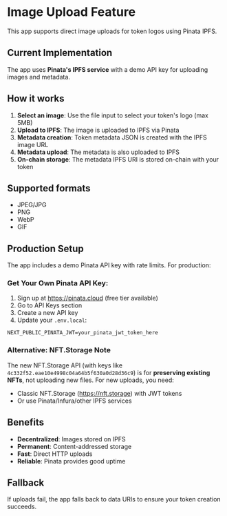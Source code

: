 # Image Upload Feature

This app supports direct image uploads for token logos using Pinata IPFS.

## Current Implementation

The app uses **Pinata's IPFS service** with a demo API key for uploading images and metadata.

## How it works

1. **Select an image**: Use the file input to select your token's logo (max 5MB)
2. **Upload to IPFS**: The image is uploaded to IPFS via Pinata
3. **Metadata creation**: Token metadata JSON is created with the IPFS image URL
4. **Metadata upload**: The metadata is also uploaded to IPFS
5. **On-chain storage**: The metadata IPFS URI is stored on-chain with your token

## Supported formats
- JPEG/JPG
- PNG
- WebP
- GIF

## Production Setup

The app includes a demo Pinata API key with rate limits. For production:

### Get Your Own Pinata API Key:
1. Sign up at https://pinata.cloud (free tier available)
2. Go to API Keys section
3. Create a new API key
4. Update your `.env.local`:
```
NEXT_PUBLIC_PINATA_JWT=your_pinata_jwt_token_here
```

### Alternative: NFT.Storage Note
The new NFT.Storage API (with keys like `4c332f52.eae10e4998c04a64b5f630a0d28d36c9`) is for **preserving existing NFTs**, not uploading new files. For new uploads, you need:
- Classic NFT.Storage (https://nft.storage) with JWT tokens
- Or use Pinata/Infura/other IPFS services

## Benefits

- **Decentralized**: Images stored on IPFS
- **Permanent**: Content-addressed storage
- **Fast**: Direct HTTP uploads
- **Reliable**: Pinata provides good uptime

## Fallback

If uploads fail, the app falls back to data URIs to ensure your token creation succeeds. 
